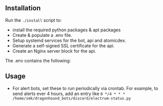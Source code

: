 ## Installation

Run the `./install` script to:
- install the required python packages & apt packages
- Create & populate a .env file.
- Setup systemd services for the bot, api and atomicdex.
- Generate a self-signed SSL certificate for the api.
- Create an Nginx server block for the api.

The .env contains the following:



## Usage
- For alert bots, set these to run periodically via crontab. For example, to send alerts ever 4 hours, add an entry like `0 */4 * * * /home/smk/dragonhound_bots/discord/electrum-status.py`